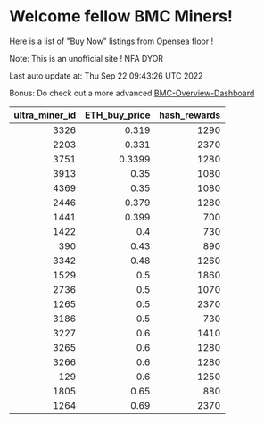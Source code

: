 # Welcome fellow BMC Miners!
Here is a list of "Buy Now" listings from Opensea floor !

Note: This is an unofficial site ! NFA DYOR

Last auto update at: Thu Sep 22 09:43:26 UTC 2022

Bonus: Do check out a more advanced [BMC-Overview-Dashboard](https://dune.com/defifunk/BMC-Overview-Dashboard)


|   ultra_miner_id |   ETH_buy_price |   hash_rewards |
|-----------------:|----------------:|---------------:|
|             3326 |          0.319  |           1290 |
|             2203 |          0.331  |           2370 |
|             3751 |          0.3399 |           1280 |
|             3913 |          0.35   |           1080 |
|             4369 |          0.35   |           1080 |
|             2446 |          0.379  |           1280 |
|             1441 |          0.399  |            700 |
|             1422 |          0.4    |            730 |
|              390 |          0.43   |            890 |
|             3342 |          0.48   |           1260 |
|             1529 |          0.5    |           1860 |
|             2736 |          0.5    |           1070 |
|             1265 |          0.5    |           2370 |
|             3186 |          0.5    |            730 |
|             3227 |          0.6    |           1410 |
|             3265 |          0.6    |           1280 |
|             3266 |          0.6    |           1280 |
|              129 |          0.6    |           1250 |
|             1805 |          0.65   |            880 |
|             1264 |          0.69   |           2370 |